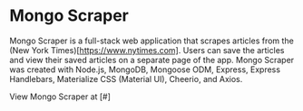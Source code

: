 # Mongo Scraper

Mongo Scraper is a full-stack web application that scrapes articles from the (New York Times)[https://www.nytimes.com]. Users can save the articles and view their saved articles on a separate page of the app. Mongo Scraper was created with Node.js, MongoDB, Mongoose ODM, Express, Express Handlebars, Materialize CSS (Material UI), Cheerio, and Axios.

View Mongo Scraper at [#]